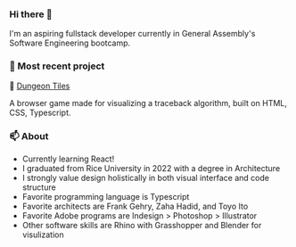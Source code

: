 ### Hi there 👋

I'm an aspiring fullstack developer currently in General Assembly's Software Engineering bootcamp.

### :newspaper: Most recent project

:key: [Dungeon Tiles](https://edward-dungeon-tiles.netlify.app)

A browser game made for visualizing a traceback algorithm, built on HTML, CSS, Typescript.

### :mailbox: About

- Currently learning React!
- I graduated from Rice University in 2022 with a degree in Architecture
- I strongly value design holistically in both visual interface and code structure
- Favorite programming language is Typescript
- Favorite architects are Frank Gehry, Zaha Hadid, and Toyo Ito
- Favorite Adobe programs are Indesign > Photoshop > Illustrator
- Other software skills are Rhino with Grasshopper and Blender for visulization

<!--
**Eddie-Ward/Eddie-Ward** is a ✨ _special_ ✨ repository because its `README.md` (this file) appears on your GitHub profile.

Here are some ideas to get you started:

- 🔭 I’m currently working on ...
- 🌱 I’m currently learning ...
- 👯 I’m looking to collaborate on ...
- 🤔 I’m looking for help with ...
- 💬 Ask me about ...
- 📫 How to reach me: ...
- 😄 Pronouns: ...
- ⚡ Fun fact: ...
-->
